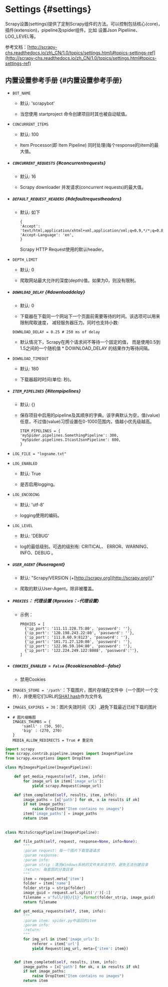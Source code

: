 # Settings {#settings}

Scrapy设置\(settings\)提供了定制Scrapy组件的方法。可以控制包括核心\(core\)，插件\(extension\)，pipeline及spider组件。比如 设置Json Pipeliine、LOG\_LEVEL等。

参考文档：[http://scrapy-chs.readthedocs.io/zh\_CN/1.0/topics/settings.html\#topics-settings-ref](http://scrapy-chs.readthedocs.io/zh_CN/1.0/topics/settings.html#topics-settings-ref)

## 内置设置参考手册 {#内置设置参考手册}

* `BOT_NAME`

  * 默认: 'scrapybot'

  * 当您使用 startproject 命令创建项目时其也被自动赋值。

* `CONCURRENT_ITEMS`

  * 默认: 100

  * Item Processor\(即 Item Pipeline\) 同时处理\(每个response的\)item的最大值。

* ##### `CONCURRENT_REQUESTS` {#concurrentrequests}

  * 默认: 16

  * Scrapy downloader 并发请求\(concurrent requests\)的最大值。
* ##### `DEFAULT_REQUEST_HEADERS` {#defaultrequestheaders}

  * 默认: 如下

    ```
    {
    'Accept': 'text/html,application/xhtml+xml,application/xml;q=0.9,*/*;q=0.8',
    'Accept-Language': 'en',
    }
    ```

    Scrapy HTTP Request使用的默认header。
* `DEPTH_LIMIT`

  * 默认: 0

  * 爬取网站最大允许的深度\(depth\)值。如果为0，则没有限制。

* ##### `DOWNLOAD_DELAY` {#downloaddelay}

  * 默认: 0

  * 下载器在下载同一个网站下一个页面前需要等待的时间。该选项可以用来限制爬取速度， 减轻服务器压力。同时也支持小数:

  `DOWNLOAD_DELAY = 0.25 # 250 ms of delay`

  * 默认情况下，Scrapy在两个请求间不等待一个固定的值， 而是使用0.5到1.5之间的一个随机值 \* DOWNLOAD\_DELAY 的结果作为等待间隔。

* `DOWNLOAD_TIMEOUT`

  * 默认: 180

  * 下载器超时时间\(单位: 秒\)。

* ##### `ITEM_PIPELINES` {#itempipelines}

  * 默认: {}

  * 保存项目中启用的pipeline及其顺序的字典。该字典默认为空，值\(value\)任意，不过值\(value\)习惯设置在0-1000范围内，值越小优先级越高。

    ```
    ITEM_PIPELINES = {
    'mySpider.pipelines.SomethingPipeline': 300,
    'mySpider.pipelines.ItcastJsonPipeline': 800,
    }
    ```
* `LOG_FILE = "logname.txt"`

* `LOG_ENABLED`

  * 默认: True

  * 是否启用logging。

* `LOG_ENCODING`

  * 默认: 'utf-8'

  * logging使用的编码。

* `LOG_LEVEL`

  * 默认: 'DEBUG'

  * log的最低级别。可选的级别有: CRITICAL、 ERROR、WARNING、INFO、DEBUG 。

* ##### `USER_AGENT` {#useragent}

  * 默认: "Scrapy/VERSION \(+[http://scrapy.org](http://scrapy.org)\)"

  * 爬取的默认User-Agent，除非被覆盖。
* ##### `PROXIES`： 代理设置 {#proxies：-代理设置}

  * 示例：

    ```
    PROXIES = [
      {'ip_port': '111.11.228.75:80', 'password': ''},
      {'ip_port': '120.198.243.22:80', 'password': ''},
      {'ip_port': '111.8.60.9:8123', 'password': ''},
      {'ip_port': '101.71.27.120:80', 'password': ''},
      {'ip_port': '122.96.59.104:80', 'password': ''},
      {'ip_port': '122.224.249.122:8088', 'password':''},
    ]
    ```
* ##### `COOKIES_ENABLED = False` {#cookiesenabled--false}

  * 禁用Cookies
* `IMAGES_STORE = '/path'`：下载图片，图片存储在文件中（一个图片一个文件），并使用它们URL的[SHA1 hash](http://en.wikipedia.org/wiki/SHA_hash_functions)作为文件名
* `IMAGES_EXPIRES = 30`：图片失效时间（天）,避免下载最近已经下载的图片

* ```
  # 图片缩略图
  IMAGES_THUMBS = {
      'samll' : (50, 50),
      'big' : (270, 270)
  }
  MEDIA_ALLOW_REDIRECTS = True # 重定向
  ```

```py
import scrapy
from scrapy.contrib.pipeline.images import ImagesPipeline
from scrapy.exceptions import DropItem

class MyImagesPipeline(ImagesPipeline):

    def get_media_requests(self, item, info):
        for image_url in item['image_urls']:
            yield scrapy.Request(image_url)

    def item_completed(self, results, item, info):
        image_paths = [x['path'] for ok, x in results if ok]
        if not image_paths:
            raise DropItem("Item contains no images")
        item['image_paths'] = image_paths
        return item
        
        
class MzituScrapyPipeline(ImagesPipeline):

    def file_path(self, request, response=None, info=None):
        """
        :param request: 每一个图片下载管道请求
        :param response:
        :param info:
        :param strip :清洗Windows系统的文件夹非法字符，避免无法创建目录
        :return: 每套图的分类目录
        """
        item = request.meta['item']
        folder = item['name']
        folder_strip = strip(folder)
        image_guid = request.url.split('/')[-1]
        filename = u'full/{0}/{1}'.format(folder_strip, image_guid)
        return filename

    def get_media_requests(self, item, info):
        """
        :param item: spider.py中返回的item
        :param info:
        :return:
        """
        for img_url in item['image_urls']:
            referer = item['url']
            yield Request(img_url, meta={'item': item})


    def item_completed(self, results, item, info):
        image_paths = [x['path'] for ok, x in results if ok]
        if not image_paths:
            raise DropItem("Item contains no images")
        return item
```



